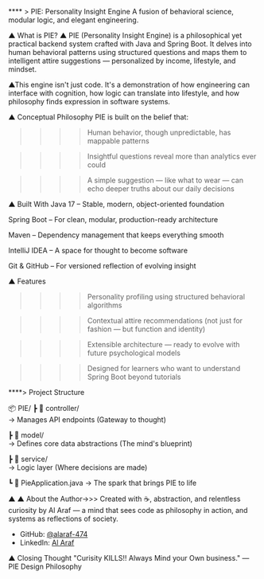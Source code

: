 **** > PIE: Personality Insight Engine
A fusion of behavioral science, modular logic, and elegant engineering.


▲ What is PIE?
▲ PIE (Personality Insight Engine) is a philosophical yet practical backend system crafted with Java and Spring Boot. It delves into human behavioral patterns using structured questions and 
maps them to intelligent attire suggestions — personalized by income, lifestyle, and mindset.

▲This engine isn't just code. It's a demonstration of how engineering can interface with cognition, how logic can translate into lifestyle, and how philosophy finds expression in software systems.

▲ Conceptual Philosophy
PIE is built on the belief that:

>>>> Human behavior, though unpredictable, has mappable patterns

>>>> Insightful questions reveal more than analytics ever could

>>>> A simple suggestion — like what to wear — can echo deeper truths about our daily decisions

▲ Built With
Java 17 – Stable, modern, object-oriented foundation

Spring Boot – For clean, modular, production-ready architecture

Maven – Dependency management that keeps everything smooth

IntelliJ IDEA – A space for thought to become software

Git & GitHub – For versioned reflection of evolving insight

▲ Features
>>>> Personality profiling using structured behavioral algorithms

>>>> Contextual attire recommendations (not just for fashion — but function and identity)

>>>> Extensible architecture — ready to evolve with future psychological models

>>>> Designed for learners who want to understand Spring Boot beyond tutorials

****> Project Structure

📦 PIE/
 ┣ 📂 controller/      
 → Manages API endpoints (Gateway to thought)
 
 ┣ 📂 model/            
 → Defines core data abstractions (The mind's blueprint)
 
 ┣ 📂 service/         
 → Logic layer (Where decisions are made)
 
 ┗ 📜 PieApplication.java   → The spark that brings PIE to life

▲ ▲ About the Author->>>  Created with ☕, abstraction, and relentless curiosity by Al Araf — a mind that sees code as philosophy in action, and systems as reflections of society.

- GitHub: [@alaraf-474](https://github.com/alaraf-474)
- LinkedIn: [Al Araf](abdullah-al-araf-rishad-095403306) 

▲ Closing Thought
"Curisity KILLS!! Always Mind your Own business."
— PIE Design Philosophy

